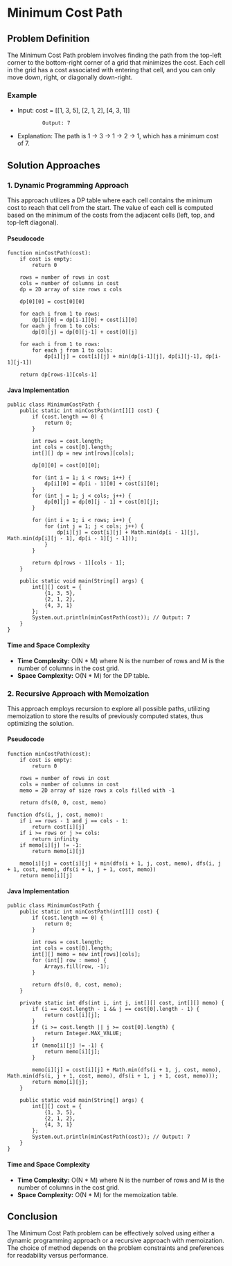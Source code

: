 Minimum Cost Path
=================

Problem Definition
------------------

The Minimum Cost Path problem involves finding the path from the top-left corner to the bottom-right corner of a grid that minimizes the cost. Each cell in the grid has a cost associated with entering that cell, and you can only move down, right, or diagonally down-right.

### Example

*   Input: cost = \[\[1, 3, 5\], \[2, 1, 2\], \[4, 3, 1\]\]
    
        
                Output: 7
                
    
*   Explanation: The path is 1 → 3 → 1 → 2 → 1, which has a minimum cost of 7.

Solution Approaches
-------------------

### 1\. Dynamic Programming Approach

This approach utilizes a DP table where each cell contains the minimum cost to reach that cell from the start. The value of each cell is computed based on the minimum of the costs from the adjacent cells (left, top, and top-left diagonal).

#### Pseudocode

    function minCostPath(cost):
        if cost is empty:
            return 0
    
        rows = number of rows in cost
        cols = number of columns in cost
        dp = 2D array of size rows x cols
    
        dp[0][0] = cost[0][0]
    
        for each i from 1 to rows:
            dp[i][0] = dp[i-1][0] + cost[i][0]
        for each j from 1 to cols:
            dp[0][j] = dp[0][j-1] + cost[0][j]
    
        for each i from 1 to rows:
            for each j from 1 to cols:
                dp[i][j] = cost[i][j] + min(dp[i-1][j], dp[i][j-1], dp[i-1][j-1])
    
        return dp[rows-1][cols-1]
    

#### Java Implementation

    public class MinimumCostPath {
        public static int minCostPath(int[][] cost) {
            if (cost.length == 0) {
                return 0;
            }
    
            int rows = cost.length;
            int cols = cost[0].length;
            int[][] dp = new int[rows][cols];
    
            dp[0][0] = cost[0][0];
    
            for (int i = 1; i < rows; i++) {
                dp[i][0] = dp[i - 1][0] + cost[i][0];
            }
            for (int j = 1; j < cols; j++) {
                dp[0][j] = dp[0][j - 1] + cost[0][j];
            }
    
            for (int i = 1; i < rows; i++) {
                for (int j = 1; j < cols; j++) {
                    dp[i][j] = cost[i][j] + Math.min(dp[i - 1][j], Math.min(dp[i][j - 1], dp[i - 1][j - 1]));
                }
            }
    
            return dp[rows - 1][cols - 1];
        }
    
        public static void main(String[] args) {
            int[][] cost = {
                {1, 3, 5},
                {2, 1, 2},
                {4, 3, 1}
            };
            System.out.println(minCostPath(cost)); // Output: 7
        }
    }
    

#### Time and Space Complexity

*   **Time Complexity:** O(N \* M) where N is the number of rows and M is the number of columns in the cost grid.
*   **Space Complexity:** O(N \* M) for the DP table.

### 2\. Recursive Approach with Memoization

This approach employs recursion to explore all possible paths, utilizing memoization to store the results of previously computed states, thus optimizing the solution.

#### Pseudocode

    function minCostPath(cost):
        if cost is empty:
            return 0
    
        rows = number of rows in cost
        cols = number of columns in cost
        memo = 2D array of size rows x cols filled with -1
    
        return dfs(0, 0, cost, memo)
    
    function dfs(i, j, cost, memo):
        if i == rows - 1 and j == cols - 1:
            return cost[i][j]
        if i >= rows or j >= cols:
            return infinity
        if memo[i][j] != -1:
            return memo[i][j]
    
        memo[i][j] = cost[i][j] + min(dfs(i + 1, j, cost, memo), dfs(i, j + 1, cost, memo), dfs(i + 1, j + 1, cost, memo))
        return memo[i][j]
    

#### Java Implementation

    public class MinimumCostPath {
        public static int minCostPath(int[][] cost) {
            if (cost.length == 0) {
                return 0;
            }
    
            int rows = cost.length;
            int cols = cost[0].length;
            int[][] memo = new int[rows][cols];
            for (int[] row : memo) {
                Arrays.fill(row, -1);
            }
    
            return dfs(0, 0, cost, memo);
        }
    
        private static int dfs(int i, int j, int[][] cost, int[][] memo) {
            if (i == cost.length - 1 && j == cost[0].length - 1) {
                return cost[i][j];
            }
            if (i >= cost.length || j >= cost[0].length) {
                return Integer.MAX_VALUE;
            }
            if (memo[i][j] != -1) {
                return memo[i][j];
            }
    
            memo[i][j] = cost[i][j] + Math.min(dfs(i + 1, j, cost, memo), Math.min(dfs(i, j + 1, cost, memo), dfs(i + 1, j + 1, cost, memo)));
            return memo[i][j];
        }
    
        public static void main(String[] args) {
            int[][] cost = {
                {1, 3, 5},
                {2, 1, 2},
                {4, 3, 1}
            };
            System.out.println(minCostPath(cost)); // Output: 7
        }
    }
    

#### Time and Space Complexity

*   **Time Complexity:** O(N \* M) where N is the number of rows and M is the number of columns in the cost grid.
*   **Space Complexity:** O(N \* M) for the memoization table.

Conclusion
----------

The Minimum Cost Path problem can be effectively solved using either a dynamic programming approach or a recursive approach with memoization. The choice of method depends on the problem constraints and preferences for readability versus performance.
